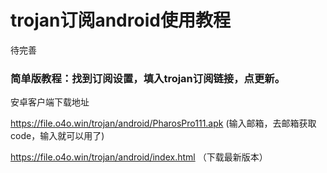 # trojan订阅android使用教程

待完善

### 简单版教程：找到订阅设置，填入trojan订阅链接，点更新。

安卓客户端下载地址

https://file.o4o.win/trojan/android/PharosPro111.apk  (输入邮箱，去邮箱获取code，输入就可以用了)

https://file.o4o.win/trojan/android/index.html   （下载最新版本）